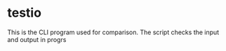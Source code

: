 # testio
This is the CLI program used for comparison. The script checks the input and output
in progrs
